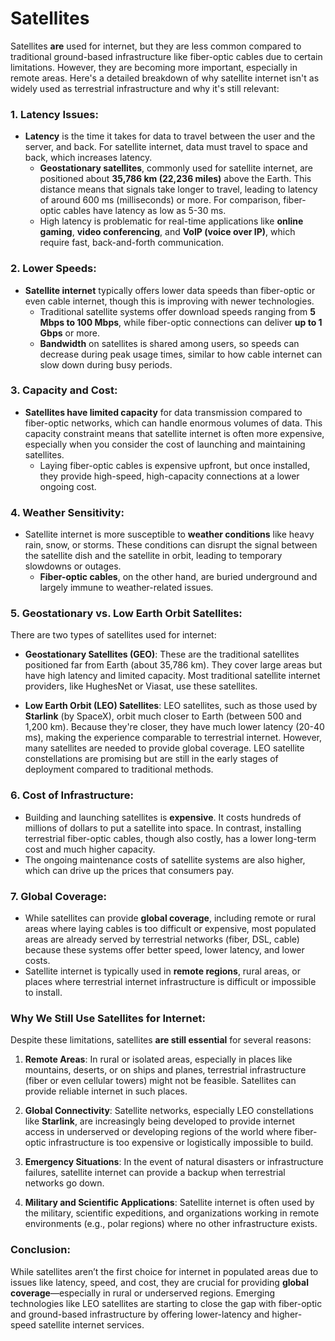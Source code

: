 # Satellites

Satellites **are** used for internet, but they are less common compared to traditional ground-based infrastructure like fiber-optic cables due to certain limitations. However, they are becoming more important, especially in remote areas. Here's a detailed breakdown of why satellite internet isn't as widely used as terrestrial infrastructure and why it's still relevant:

### 1. **Latency Issues**:
- **Latency** is the time it takes for data to travel between the user and the server, and back. For satellite internet, data must travel to space and back, which increases latency.
  - **Geostationary satellites**, commonly used for satellite internet, are positioned about **35,786 km (22,236 miles)** above the Earth. This distance means that signals take longer to travel, leading to latency of around 600 ms (milliseconds) or more. For comparison, fiber-optic cables have latency as low as 5-30 ms.
  - High latency is problematic for real-time applications like **online gaming**, **video conferencing**, and **VoIP (voice over IP)**, which require fast, back-and-forth communication.
  
### 2. **Lower Speeds**:
- **Satellite internet** typically offers lower data speeds than fiber-optic or even cable internet, though this is improving with newer technologies.
  - Traditional satellite systems offer download speeds ranging from **5 Mbps to 100 Mbps**, while fiber-optic connections can deliver **up to 1 Gbps** or more.
  - **Bandwidth** on satellites is shared among users, so speeds can decrease during peak usage times, similar to how cable internet can slow down during busy periods.

### 3. **Capacity and Cost**:
- **Satellites have limited capacity** for data transmission compared to fiber-optic networks, which can handle enormous volumes of data. This capacity constraint means that satellite internet is often more expensive, especially when you consider the cost of launching and maintaining satellites.
  - Laying fiber-optic cables is expensive upfront, but once installed, they provide high-speed, high-capacity connections at a lower ongoing cost.

### 4. **Weather Sensitivity**:
- Satellite internet is more susceptible to **weather conditions** like heavy rain, snow, or storms. These conditions can disrupt the signal between the satellite dish and the satellite in orbit, leading to temporary slowdowns or outages.
  - **Fiber-optic cables**, on the other hand, are buried underground and largely immune to weather-related issues.

### 5. **Geostationary vs. Low Earth Orbit Satellites**:
There are two types of satellites used for internet:

- **Geostationary Satellites (GEO)**: These are the traditional satellites positioned far from Earth (about 35,786 km). They cover large areas but have high latency and limited capacity. Most traditional satellite internet providers, like HughesNet or Viasat, use these satellites.
  
- **Low Earth Orbit (LEO) Satellites**: LEO satellites, such as those used by **Starlink** (by SpaceX), orbit much closer to Earth (between 500 and 1,200 km). Because they're closer, they have much lower latency (20-40 ms), making the experience comparable to terrestrial internet. However, many satellites are needed to provide global coverage. LEO satellite constellations are promising but are still in the early stages of deployment compared to traditional methods.

### 6. **Cost of Infrastructure**:
- Building and launching satellites is **expensive**. It costs hundreds of millions of dollars to put a satellite into space. In contrast, installing terrestrial fiber-optic cables, though also costly, has a lower long-term cost and much higher capacity. 
- The ongoing maintenance costs of satellite systems are also higher, which can drive up the prices that consumers pay.

### 7. **Global Coverage**:
- While satellites can provide **global coverage**, including remote or rural areas where laying cables is too difficult or expensive, most populated areas are already served by terrestrial networks (fiber, DSL, cable) because these systems offer better speed, lower latency, and lower costs.
- Satellite internet is typically used in **remote regions**, rural areas, or places where terrestrial internet infrastructure is difficult or impossible to install.

### Why We Still Use Satellites for Internet:
Despite these limitations, satellites **are still essential** for several reasons:

1. **Remote Areas**: In rural or isolated areas, especially in places like mountains, deserts, or on ships and planes, terrestrial infrastructure (fiber or even cellular towers) might not be feasible. Satellites can provide reliable internet in such places.

2. **Global Connectivity**: Satellite networks, especially LEO constellations like **Starlink**, are increasingly being developed to provide internet access in underserved or developing regions of the world where fiber-optic infrastructure is too expensive or logistically impossible to build.

3. **Emergency Situations**: In the event of natural disasters or infrastructure failures, satellite internet can provide a backup when terrestrial networks go down.

4. **Military and Scientific Applications**: Satellite internet is often used by the military, scientific expeditions, and organizations working in remote environments (e.g., polar regions) where no other infrastructure exists.

### Conclusion:
While satellites aren’t the first choice for internet in populated areas due to issues like latency, speed, and cost, they are crucial for providing **global coverage**—especially in rural or underserved regions. Emerging technologies like LEO satellites are starting to close the gap with fiber-optic and ground-based infrastructure by offering lower-latency and higher-speed satellite internet services.
